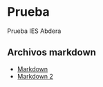 # Prueba
Prueba IES Abdera

## Archivos markdown

* [Markdown](https://github.com/ctabser827/Prueba/blob/main/markdown.md)
* [Markdown 2](https://github.com/ctabser827/Prueba/blob/main/markdown2.md)
